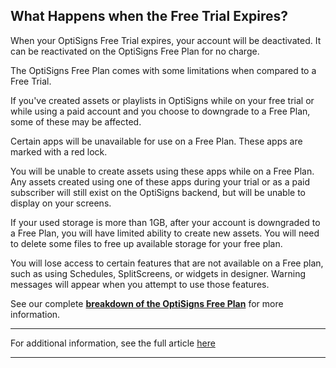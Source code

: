 ## What Happens when the Free Trial Expires?

When your OptiSigns Free Trial expires, your account will be deactivated. It can be reactivated on the OptiSigns Free Plan for no charge.

The OptiSigns Free Plan comes with some limitations when compared to a Free Trial.

If you've created assets or playlists in OptiSigns while on your free trial or while using a paid account and you choose to downgrade to a Free Plan, some of these may be affected.

Certain apps will be unavailable for use on a Free Plan. These apps are marked with a red lock.



You will be unable to create assets using these apps while on a Free Plan. Any assets created using one of these apps during your trial or as a paid subscriber will still exist on the OptiSigns backend, but will be unable to display on your screens.

If your used storage is more than 1GB, after your account is downgraded to a Free Plan, you will have limited ability to create new assets. You will need to delete some files to free up available storage for your free plan.

You will lose access to certain features that are not available on a Free plan, such as using Schedules, SplitScreens, or widgets in designer. Warning messages will appear when you attempt to use those features.

See our complete [**breakdown of the OptiSigns Free Plan**](https://support.optisigns.com/hc/en-us/articles/33940834613139-What-Do-I-Get-With-an-OptiSigns-Free-Plan) for more information.

* * *

For additional information, see the full article [here](https://support.optisigns.com/hc/en-us/articles/37966066335891)

---
